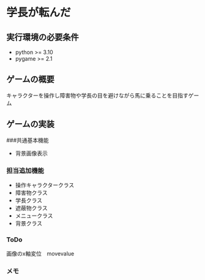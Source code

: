 # 学長が転んだ
## 実行環境の必要条件
* python >= 3.10
* pygame >= 2.1

## ゲームの概要
キャラクターを操作し障害物や学長の目を避けながら馬に乗ることを目指すゲーム

## ゲームの実装
###共通基本機能
* 背景画像表示
### 担当追加機能
* 操作キャラクタークラス
* 障害物クラス
* 学長クラス
* 遮蔽物クラス
* メニュークラス
* 背景クラス
### ToDo
画像のx軸変位　movevalue
### メモ
